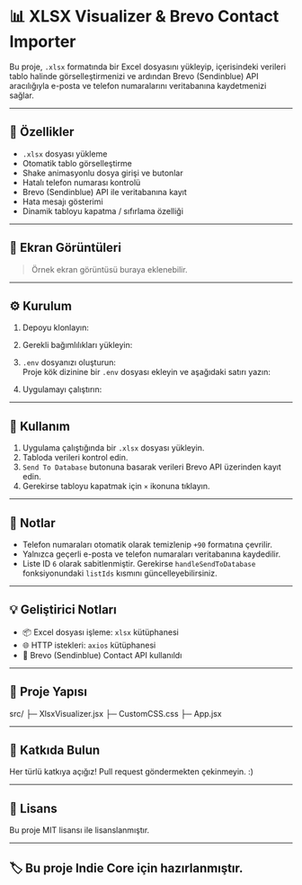 # 📊 XLSX Visualizer & Brevo Contact Importer

Bu proje, `.xlsx` formatında bir Excel dosyasını yükleyip, içerisindeki verileri tablo halinde görselleştirmenizi ve ardından Brevo (Sendinblue) API aracılığıyla e-posta ve telefon numaralarını veritabanına kaydetmenizi sağlar.

---

## 🚀 Özellikler

- `.xlsx` dosyası yükleme
- Otomatik tablo görselleştirme
- Shake animasyonlu dosya girişi ve butonlar
- Hatalı telefon numarası kontrolü
- Brevo (Sendinblue) API ile veritabanına kayıt
- Hata mesajı gösterimi
- Dinamik tabloyu kapatma / sıfırlama özelliği

---

## 📸 Ekran Görüntüleri

> Örnek ekran görüntüsü buraya eklenebilir.

---

## ⚙️ Kurulum

1. Depoyu klonlayın:
2. Gerekli bağımlılıkları yükleyin:

3. `.env` dosyanızı oluşturun:  
   Proje kök dizinine bir `.env` dosyası ekleyin ve aşağıdaki satırı yazın:

4. Uygulamayı çalıştırın:

---

## 📁 Kullanım

1. Uygulama çalıştığında bir `.xlsx` dosyası yükleyin.
2. Tabloda verileri kontrol edin.
3. `Send To Database` butonuna basarak verileri Brevo API üzerinden kayıt edin.
4. Gerekirse tabloyu kapatmak için `×` ikonuna tıklayın.

---

## 📄 Notlar

- Telefon numaraları otomatik olarak temizlenip `+90` formatına çevrilir.
- Yalnızca geçerli e-posta ve telefon numaraları veritabanına kaydedilir.
- Liste ID `6` olarak sabitlenmiştir. Gerekirse `handleSendToDatabase` fonksiyonundaki `listIds` kısmını güncelleyebilirsiniz.

---

## 💡 Geliştirici Notları

- 📦 Excel dosyası işleme: `xlsx` kütüphanesi
- 🌐 HTTP istekleri: `axios` kütüphanesi
- 💌 Brevo (Sendinblue) Contact API kullanıldı

---

## 📂 Proje Yapısı

src/ ├─ XlsxVisualizer.jsx ├─ CustomCSS.css ├─ App.jsx

---

## 🤝 Katkıda Bulun

Her türlü katkıya açığız! Pull request göndermekten çekinmeyin. :)

---

## 📜 Lisans

Bu proje MIT lisansı ile lisanslanmıştır.

---

## 🏷 Bu proje Indie Core için hazırlanmıştır.
